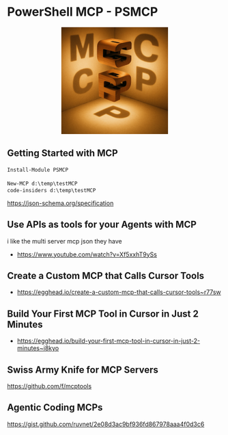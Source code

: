 # PowerShell MCP - PSMCP

<p align="center">
    <img src="media/mcp-logo.png" alt="alt text" width="250" height="250"/>
</p>

## Getting Started with MCP

```
Install-Module PSMCP 

New-MCP d:\temp\testMCP
code-insiders d:\temp\testMCP
```

https://json-schema.org/specification

## Use APIs as tools for your Agents with MCP

i like the multi server mcp json they have

- https://www.youtube.com/watch?v=Xf5xxhT9ySs


## Create a Custom MCP that Calls Cursor Tools
- https://egghead.io/create-a-custom-mcp-that-calls-cursor-tools~r77sw

## Build Your First MCP Tool in Cursor in Just 2 Minutes
- https://egghead.io/build-your-first-mcp-tool-in-cursor-in-just-2-minutes~i8kyo

## Swiss Army Knife for MCP Servers
https://github.com/f/mcptools

## Agentic Coding MCPs

https://gist.github.com/ruvnet/2e08d3ac9bf936fd867978aaa4f0d3c6